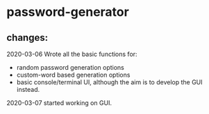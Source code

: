 # password-generator

## changes:

2020-03-06 Wrote all the basic functions for:
* random password generation options
* custom-word based generation options
* basic console/terminal UI, although the aim is to develop the GUI instead.

2020-03-07 started working on GUI.
